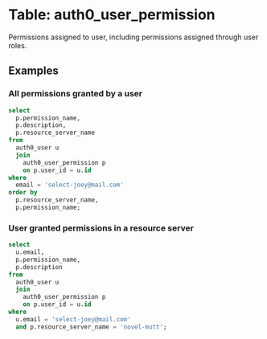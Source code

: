 # Table: auth0_user_permission

Permissions assigned to user, including permissions assigned through user roles.

## Examples

### All permissions granted by a user

```sql
select
  p.permission_name,
  p.description,
  p.resource_server_name
from
  auth0_user u
  join
    auth0_user_permission p
    on p.user_id = u.id
where
  email = 'select-joey@mail.com'
order by
  p.resource_server_name,
  p.permission_name;
```

### User granted permissions in a resource server

```sql
select
  u.email,
  p.permission_name,
  p.description
from
  auth0_user u
  join
    auth0_user_permission p
    on p.user_id = u.id
where
  u.email = 'select-joey@mail.com'
  and p.resource_server_name = 'novel-mutt';
```
